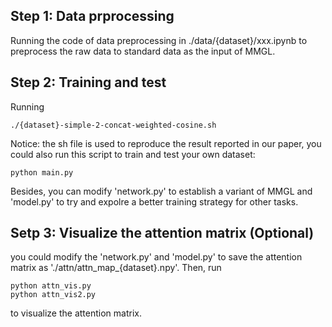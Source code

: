 ## Step 1: Data prprocessing
Running the code of data preprocessing in ./data/{dataset}/xxx.ipynb to preprocess the raw data to standard data as the input of MMGL.

## Step 2: Training and test

Running 
```
./{dataset}-simple-2-concat-weighted-cosine.sh
```

Notice: the sh file is used to reproduce the result reported in our paper, you could also run this script to train and test your own dataset:
```
python main.py
```
Besides, you can modify 'network.py' to establish a variant of MMGL and 'model.py' to try and expolre a better training strategy for other tasks.

## Setp 3: Visualize the attention matrix (Optional)
you could modify the 'network.py' and 'model.py' to save the attention matrix as './attn/attn_map_{dataset}.npy'.
Then, run 
```
python attn_vis.py
python attn_vis2.py
```
to visualize the attention matrix.
